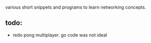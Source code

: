 various short snippets and programs to learn networking concepts.

todo:
-----

- redo pong multiplayer. go code was not ideal
